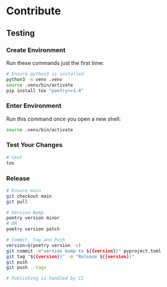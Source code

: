 # Contribute

## Testing

### Create Environment

Run these commands just the first time:

```bash
# Ensure python3 is installed
python3 -m venv .venv
source .venv/bin/activate
pip install tox "poetry>=1.4"
```

### Enter Environment

Run this command once you open a new shell:

```bash
source .venv/bin/activate
```

### Test Your Changes

```bash
# test
tox
```

### Release

```bash
# Ensure main
git checkout main
git pull

# Version Bump
poetry version minor
# OR
poetry version patch

# Commit, Tag and Push
version=$(poetry version -s)
git commit -m"version bump to ${{version}}" pyproject.toml
git tag "${{version}}" -m "Release ${{version}}"
git push
git push --tags

# Publishing is handled by CI
```
